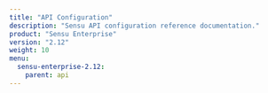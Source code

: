 ```yaml
---
title: "API Configuration"
description: "Sensu API configuration reference documentation."
product: "Sensu Enterprise"
version: "2.12"
weight: 10
menu:
  sensu-enterprise-2.12:
    parent: api
---
```


